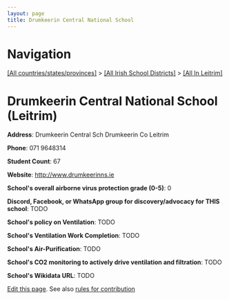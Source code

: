```yaml
---
layout: page
title: Drumkeerin Central National School
---
```

# Navigation

[[All countries/states/provinces]](../../..) > [[All Irish School Districts]](../..) > [[All In Leitrim]](..)

# Drumkeerin Central National School (Leitrim)

**Address**: Drumkeerin Central Sch Drumkeerin Co Leitrim

**Phone**: 071 9648314

**Student Count**: 67

**Website**: <http://www.drumkeerinns.ie>

**School's overall airborne virus protection grade (0-5)**: 0

**Discord, Facebook, or WhatsApp group for discovery/advocacy for THIS school**: TODO

**School's policy on Ventilation**: TODO

**School's Ventilation Work Completion**: TODO

**School's Air-Purification**: TODO

**School's CO2 monitoring to actively drive ventilation and filtration**: TODO

**School's Wikidata URL**: TODO


[Edit this page](https://github.com/ventilate-schools/Ireland/edit/main/./Leitrim/Drumkeerin_Central_National_School.md). See also [rules for contribution](../../../contribution-rules/)